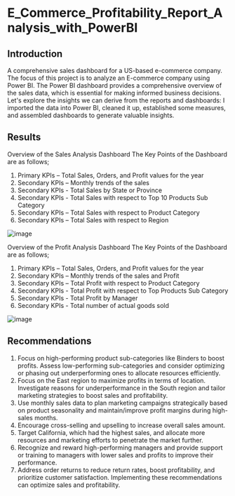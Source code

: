 # E_Commerce_Profitability_Report_Analysis_with_PowerBI
##  Introduction 
A  comprehensive sales dashboard for a US-based e-commerce company. The focus of this project is to analyze an E-commerce company using Power BI. 
The Power BI dashboard provides a comprehensive overview of the sales data, which is essential for making informed business decisions. 
Let's explore the insights we can derive from the reports and dashboards:
I imported the data into Power BI, cleaned it up, established some measures, and assembled dashboards to generate valuable insights. 
##  Results 
Overview of the Sales Analysis Dashboard 
The Key Points of the Dashboard are as follows; 
1. Primary KPIs – Total Sales, Orders, and Profit values for the year 
2. Secondary KPIs – Monthly trends of the sales 
3. Secondary KPIs - Total Sales by State or Province
4. Secondary KPIs - Total Sales with respect to Top 10 Products Sub Category 
5. Secondary KPIs – Total Sales with respect to Product Category 
6. Secondary KPIs – Total Sales with respect to Region
   
![image](https://github.com/kemiblisful/E_Commerce_Profitability_Report_Analysis_with_PowerBI/assets/143101113/91628677-1ac2-4673-86c0-7f33489b5b73)

Overview of the Profit Analysis Dashboard 
The Key Points of the Dashboard are as follows; 
1.  Primary KPIs – Total Sales, Orders, and Profit values for the year 
2. Secondary KPIs – Monthly trends of the sales and Profit 
3. Secondary KPIs – Total Profit with respect to Product Category 
4. Secondary KPIs - Total Profit with respect to Top Products Sub Category 
5. Secondary KPIs - Total Profit by Manager
6. Secondary KPIs - Total number of actual goods sold
   
![image](https://github.com/kemiblisful/E_Commerce_Profitability_Report_Analysis_with_PowerBI/assets/143101113/9bbf0fe6-278e-421a-86ca-366b8888d8a0)

## Recommendations 
1. Focus on high-performing product sub-categories like Binders to boost profits. Assess low-performing sub-categories and consider optimizing or phasing out underperforming ones to allocate resources efficiently. 
2. Focus on the East region to maximize profits in terms of location. Investigate reasons for underperformance in the South region and tailor marketing strategies to boost sales and profitability. 
3. Use monthly sales data to plan marketing campaigns strategically based on product seasonality and maintain/improve profit margins during high-sales months. 
4. Encourage cross-selling and upselling to increase overall sales amount. 
5. Target California, which had the highest sales, and allocate more resources and marketing efforts to penetrate the market further. 
6. Recognize and reward high-performing managers and provide support or training to managers with lower sales and profits to improve their performance. 
7. Address order returns to reduce return rates, boost profitability, and prioritize customer satisfaction. Implementing these recommendations can optimize sales and profitability.
